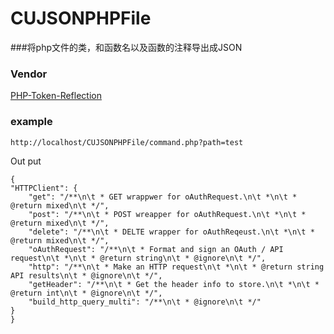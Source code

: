 CUJSONPHPFile
=============

###将php文件的类，和函数名以及函数的注释导出成JSON

### Vendor

[PHP-Token-Reflection](https://github.com/Andrewsville/PHP-Token-Reflection)

### example

	http://localhost/CUJSONPHPFile/command.php?path=test
	
Out put

	{
    "HTTPClient": {
        "get": "/**\n\t * GET wrappwer for oAuthRequest.\n\t *\n\t * @return mixed\n\t */",
        "post": "/**\n\t * POST wreapper for oAuthRequest.\n\t *\n\t * @return mixed\n\t */",
        "delete": "/**\n\t * DELTE wrapper for oAuthReqeust.\n\t *\n\t * @return mixed\n\t */",
        "oAuthRequest": "/**\n\t * Format and sign an OAuth / API request\n\t *\n\t * @return string\n\t * @ignore\n\t */",
        "http": "/**\n\t * Make an HTTP request\n\t *\n\t * @return string API results\n\t * @ignore\n\t */",
        "getHeader": "/**\n\t * Get the header info to store.\n\t *\n\t * @return int\n\t * @ignore\n\t */",
        "build_http_query_multi": "/**\n\t * @ignore\n\t */"
    }
	}